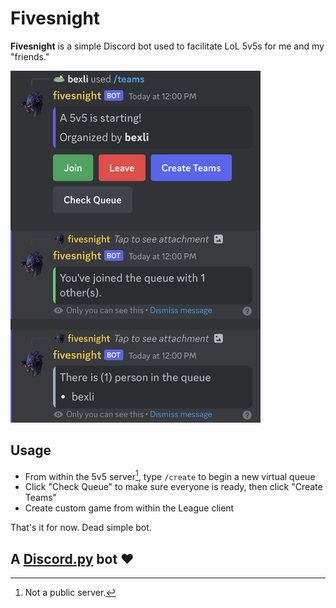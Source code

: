 # Fivesnight
**Fivesnight** is a simple Discord bot used to facilitate LoL 5v5s for me and my "friends."

<img src="img/Demo.jpg" width="400">

## Usage
- From within the 5v5 server[^1], type `/create` to begin a new virtual queue
- Click "Check Queue" to make sure everyone is ready, then click "Create Teams"
- Create custom game from within the League client

That's it for now. Dead simple bot. 

## A [Discord.py](https://github.com/Rapptz/discord.py) bot ❤

[^1]: Not a public server.